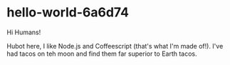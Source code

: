 hello-world-6a6d74
==================

Hi Humans!

Hubot here, I like Node.js and Coffeescript (that's what I'm made of!).
I've had tacos on teh moon and find them far superior to Earth tacos.
